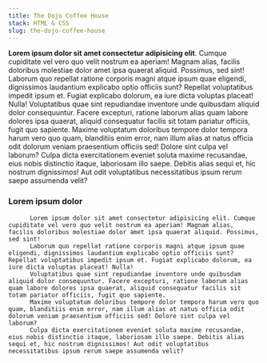 ```yaml
---
title: The Dojo Coffee House
stack: HTML & CSS
slug: the-dojo-coffee-house
---
```


**Lorem ipsum dolor sit amet consectetur adipisicing elit**. Cumque cupiditate vel vero quo velit nostrum ea aperiam! Magnam alias, facilis doloribus molestiae dolor amet ipsa quaerat aliquid. Possimus, sed sint!
          Laborum quo repellat ratione corporis magni atque ipsum quae eligendi, dignissimos laudantium explicabo optio officiis sunt? Repellat voluptatibus impedit ipsum et. Fugiat explicabo dolorum, ea iure dicta voluptas placeat! Nulla!
          Voluptatibus quae sint repudiandae inventore unde quibusdam aliquid dolor consequuntur. Facere excepturi, ratione laborum alias quam labore dolores ipsa quaerat, aliquid consequatur facilis sit totam pariatur officiis, fugit quo sapiente.
          Maxime voluptatum doloribus tempore dolor tempora harum vero quo quam, blanditiis enim error, nam illum alias at natus officia odit dolorum veniam praesentium officiis sed! Dolore sint culpa vel laborum?
          Culpa dicta exercitationem eveniet soluta maxime recusandae, eius nobis distinctio itaque, laboriosam illo saepe. Debitis alias sequi et, hic nostrum dignissimos! Aut odit voluptatibus necessitatibus ipsum rerum saepe assumenda velit?

### Lorem ipsum dolor

          Lorem ipsum dolor sit amet consectetur adipisicing elit. Cumque cupiditate vel vero quo velit nostrum ea aperiam! Magnam alias, facilis doloribus molestiae dolor amet ipsa quaerat aliquid. Possimus, sed sint!
          Laborum quo repellat ratione corporis magni atque ipsum quae eligendi, dignissimos laudantium explicabo optio officiis sunt? Repellat voluptatibus impedit ipsum et. Fugiat explicabo dolorum, ea iure dicta voluptas placeat! Nulla!
          Voluptatibus quae sint repudiandae inventore unde quibusdam aliquid dolor consequuntur. Facere excepturi, ratione laborum alias quam labore dolores ipsa quaerat, aliquid consequatur facilis sit totam pariatur officiis, fugit quo sapiente.
          Maxime voluptatum doloribus tempore dolor tempora harum vero quo quam, blanditiis enim error, nam illum alias at natus officia odit dolorum veniam praesentium officiis sed! Dolore sint culpa vel laborum?
          Culpa dicta exercitationem eveniet soluta maxime recusandae, eius nobis distinctio itaque, laboriosam illo saepe. Debitis alias sequi et, hic nostrum dignissimos! Aut odit voluptatibus necessitatibus ipsum rerum saepe assumenda velit?